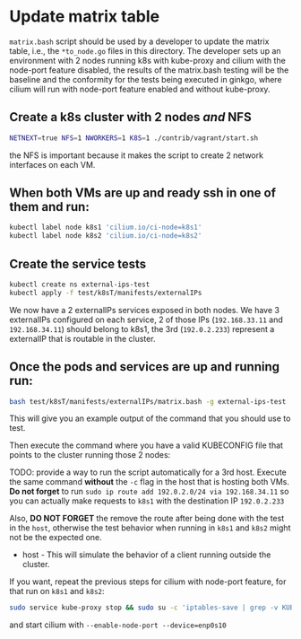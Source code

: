 # Update matrix table

`matrix.bash` script should be used by a developer to update the matrix table,
i.e., the `*to_node.go` files in this directory. The developer sets up an
environment with 2 nodes running k8s with kube-proxy and cilium with the
node-port feature disabled, the results of the matrix.bash testing will be the
baseline and the conformity for the tests being executed in ginkgo, where cilium
will run with node-port feature enabled and without kube-proxy.

## Create a k8s cluster with 2 nodes *and* NFS

```bash
NETNEXT=true NFS=1 NWORKERS=1 K8S=1 ./contrib/vagrant/start.sh
```

the NFS is important because it makes the script to create 2 network interfaces on each VM.

## When both VMs are up and ready ssh in one of them and run:
```bash
kubectl label node k8s1 'cilium.io/ci-node=k8s1'
kubectl label node k8s2 'cilium.io/ci-node=k8s2'
```

## Create the service tests

```bash
kubectl create ns external-ips-test
kubectl apply -f test/k8sT/manifests/externalIPs
```

We now have a 2 externalIPs services exposed in both nodes. We have 3 externalIPs
configured on each service, 2 of those IPs (`192.168.33.11` and `192.168.34.11`)
should belong to k8s1, the 3rd (`192.0.2.233`) represent a externalIP that is
routable in the cluster.

## Once the pods and services are up and running run:

```bash
bash test/k8sT/manifests/externalIPs/matrix.bash -g external-ips-test
```

This will give you an example output of the command that you should use to test.

Then execute the command where you have a valid KUBECONFIG file that points
to the cluster running those 2 nodes:

TODO: provide a way to run the script automatically for a 3rd host.
Execute the same command **without** the `-c` flag in the host that is hosting
both VMs. **Do not forget** to run `sudo ip route add 192.0.2.0/24 via 192.168.34.11` so
you can actually make requests to `k8s1` with the destination IP `192.0.2.233`

Also, **DO NOT FORGET** the remove the route after being done with the test in
the `host`, otherwise the test behavior when running in `k8s1` and `k8s2` might
not be the expected one.

* host - This will simulate the behavior of a client running outside the cluster.

If you want, repeat the previous steps for cilium with node-port feature, for
that run on `k8s1` and `k8s2`:

```bash
sudo service kube-proxy stop && sudo su -c 'iptables-save | grep -v KUBE | iptables-restore'
```

and start cilium with `--enable-node-port --device=enp0s10`
